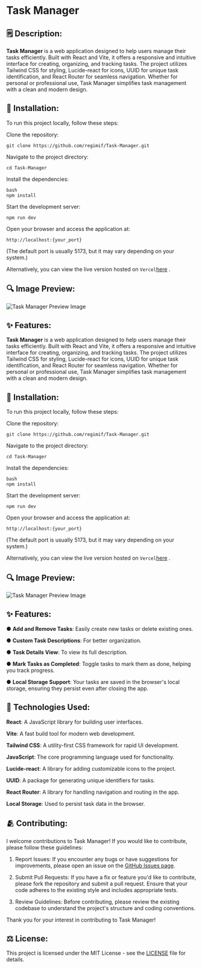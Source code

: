 # Task Manager

## 🗒️ Description:

**Task Manager** is a web application designed to help users manage their tasks efficiently. Built with React and Vite, it offers a responsive and intuitive interface for creating, organizing, and tracking tasks. The project utilizes Tailwind CSS for styling, Lucide-react for icons, UUID for unique task identification, and React Router for seamless navigation. Whether for personal or professional use, Task Manager simplifies task management with a clean and modern design.

## 🔨 Installation:

To run this project locally, follow these steps:

Clone the repository:

```
git clone https://github.com/regimif/Task-Manager.git
```

Navigate to the project directory:

```
cd Task-Manager
```

Install the dependencies:

```
bash
npm install
```

Start the development server:

```
npm run dev
```

Open your browser and access the application at:

```
http://localhost:{your_port}
```

(The default port is usually 5173, but it may vary depending on your system.)

Alternatively, you can view the live version hosted on `Vercel`[here](https://task-manager-jade-zeta.vercel.app/) .

## 🔍 Image Preview:

![Task Manager Preview Image](https://github.com/user-attachments/assets/367d2df0-66f2-4150-be9c-cdc29909de71)

## ✨ Features:


**Task Manager** is a web application designed to help users manage their tasks efficiently. Built with React and Vite, it offers a responsive and intuitive interface for creating, organizing, and tracking tasks. The project utilizes Tailwind CSS for styling, Lucide-react for icons, UUID for unique task identification, and React Router for seamless navigation. Whether for personal or professional use, Task Manager simplifies task management with a clean and modern design.

 ## 🔨 Installation:
To run this project locally, follow these steps:

Clone the repository:
```
git clone https://github.com/regimif/Task-Manager.git
```
Navigate to the project directory:
```
cd Task-Manager
```
Install the dependencies:
```
bash
npm install
```
Start the development server:
```
npm run dev
```
Open your browser and access the application at:
```
http://localhost:{your_port}
```
(The default port is usually 5173, but it may vary depending on your system.)

Alternatively, you can view the live version hosted on `Vercel`[here](https://task-manager-jade-zeta.vercel.app/) .

## 🔍 Image Preview:
![Task Manager Preview Image](https://github.com/user-attachments/assets/367d2df0-66f2-4150-be9c-cdc29909de71)

## ✨ Features:
● **Add and Remove Tasks**: Easily create new tasks or delete existing ones.

● **Custom Task Descriptions**: For better organization.

● **Task Details View**: To view its full description.

● **Mark Tasks as Completed**: Toggle tasks to mark them as done, helping you track progress.

● **Local Storage Support**: Your tasks are saved in the browser's local storage, ensuring they persist even after closing the app.

## 🧪 Technologies Used:

**React**: A JavaScript library for building user interfaces.

**Vite**: A fast build tool for modern web development.

**Tailwind CSS**: A utility-first CSS framework for rapid UI development.

**JavaScript**: The core programming language used for functionality.

**Lucide-react**: A library for adding customizable icons to the project.

**UUID**: A package for generating unique identifiers for tasks.

**React Router**: A library for handling navigation and routing in the app.

**Local Storage**: Used to persist task data in the browser.

## 🫂 Contributing:

I welcome contributions to Task Manager! If you would like to contribute, please follow these guidelines:

1. Report Issues: If you encounter any bugs or have suggestions for improvements, please open an issue on the [GitHub Issues page](https://github.com/regimif/Task-Manager/issues).

2. Submit Pull Requests: If you have a fix or feature you'd like to contribute, please fork the repository and submit a pull request. Ensure that your code adheres to the existing style and includes appropriate tests.

3. Review Guidelines: Before contributing, please review the existing codebase to understand the project's structure and coding conventions.

Thank you for your interest in contributing to Task Manager!

## ⚖️ License:

This project is licensed under the MIT License - see the [LICENSE](LICENSE) file for details.
